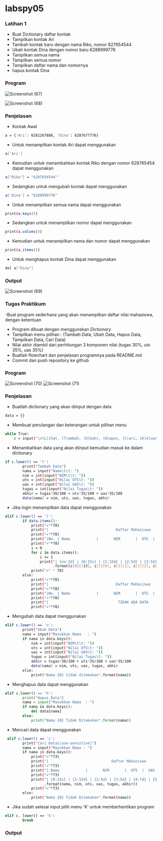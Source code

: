 # labspy05

### Latihan 1
  - Buat Dictionary daftar kontak
  - Tampilkan kontak Ari
  - Tambah kontak baru dengan nama Riko, nomor 627654544
  - Ubah kontak Dina dengan nomor baru 6288999776
  - Tampilkan semua nama
  - Tampilkan semua nomor
  - Tampilkan daftar nama dan nomornya
  - hapus kontak Dina
 
  ### Program
   ![Screenshot (67)](https://user-images.githubusercontent.com/92736847/144781179-82e4cf6f-a119-4b12-9c70-fbed072cd48d.png)
    
   ![Screenshot (68)](https://user-images.githubusercontent.com/92736847/144781193-6c091d97-db7e-47a3-9481-1ca2a59a5633.png)
   
### Penjelasan
- Kontak Awal
```bash
a = {'Ari': 6281267888, 'Dina': 6287677776}
```

- Untuk menampilkan kontak Ari dapat menggunakan 
```bash
a['Ari']
```

- Kemudian untuk menambahkan kontak Riko dengan nomor 628765454 dapat menggunakan
```bash
a["Riko"] = "6287654544"'
```

- Sedangkan untuk mengubah kontak dapat menggunakan 
```bash
a['Dina'] = "6288999776"
```

- Untuk menampilkan semua nama dapat menggunakan 
```bash
print(a.keys())
```

- Sedangkan untuk menampilkan nomor dapat menggunakan 
```bash
print(a.values())
```

- Kemudian untuk menampilkan nama dan nomor dapat menggunakan 
```bash
print(a.items())
```


- Untuk menghapus kontak Dina dapat menggunakan 
```bash
del a["Dina"]
```

### Output
![Screenshot (69)](https://user-images.githubusercontent.com/92736847/144781599-9e6d4abe-9c18-4569-b3aa-583b134b4a46.png)

### Tugas Praktikum
-Buat program sederhana yang akan menampilkan daftar nilai mahasiswa, dengan ketentuan
- Program dibuat dengan menggunakan *Dictionary*
- Tampilkan menu pilihan : (Tambah Data, Ubah Data, Hapus Data, Tampilkan Data, Cari Data)
- Nilai akhir diambil dari perhitungan 3 komponen nilai (tugas 30%, uts 35%, uas 35%)
- Buatlah flowchart dan penjelasan programnya pada README.md
- Commit dan push repository ke github

### Program
![Screenshot (70)](https://user-images.githubusercontent.com/92736847/144782064-82d89d65-5a95-4558-9714-0e8ebe7bc659.png)
![Screenshot (71)](https://user-images.githubusercontent.com/92736847/144782077-30646ffb-a565-4a0a-ab74-4698f7fb4bbf.png)


### Penjelasan
- Buatlah dictionary yang akan diinput dengan data
```bash
data = {}
```

- Membuat perulangan dan keterangan untuk pilihan menu
```bash
while True:
    c = input("\n(L)ihat, (T)ambah, (U)bah), (H)apus, (C)ari, (K)eluar: ")
```

- Menambahkan data yang akan diinput kemudian masuk ke dalam dictionary
```bash
if c.lower() == 't':
        print("Tambah Data")
        nama = input("Nama\t\t: ")
        nim = int(input("NIM\t\t: "))
        uts = int(input("Nilai UTS\t: "))
        uas = int(input("Nilai UAS\t: "))
        tugas = int(input("Nilai Tugas\t: "))
        akhir = tugas*30/100 + uts*35/100 + uas*35/100
        data[nama] = nim, uts, uas, tugas, akhir
```

- Jika ingin menampilkan data dapat menggunakan
```bash
elif c.lower() == 'l':
        if data.items():
            print("="*78)
            print("|                               Daftar Mahasiswa                             |")
            print("="*78)
            print("|No. | Nama            |       NIM       |  UTS  |  UAS  |  Tugas  |  Akhir  |")
            print("="*78)
            i = 0
            for z in data.items():
                i += 1
                print("| {no:2d} | {0:15s} | {1:15d} | {2:5d} | {3:5d} | {4:7d} | {5:7.2f} |"
                      .format(z[0][:13], z[1][0], z[1][1], z[1][2], z[1][3], z[1][4], no=i))
            print("=" * 78)
        else:
            print("="*78)
            print("|                               Daftar Mahasiswa                             |")
            print("="*78)
            print("|No. | Nama            |       NIM       |  UTS  |  UAS  |  Tugas  |  Akhir  |")
            print("="*78)
            print("|                                TIDAK ADA DATA                              |")
            print("="*78)
```

- Mengubah data dapat menggunakan 
```bash
elif c.lower() == 'u':
        print("Ubah Data")
        nama = input("Masukkan Nama   : ")
        if nama in data.keys():
            nim = int(input("NIM\t\t: "))
            uts = int(input("Nilai UTS\t: "))
            uas = int(input("Nilai UAS\t: "))
            tugas = int(input("Nilai Tugas\t: "))
            akhir = tugas*30/100 + uts*35/100 + uas*35/100
            data[nama] = nim, uts, uas, tugas, akhir
        else:
            print("Nama {0} tidak ditemukan".format(nama))
```

- Menghapus data dapat menggunakan
```py
elif c.lower() == 'h':
        print("Hapus Data")
        nama = input("Masukkan Nama  : ")
        if nama in data.keys():
            del data[nama]
        else:
            print("Nama {0} Tidak Ditemukan".format(nama))
```

- Mencari data dapat menggunakan
```bash
 elif c.lower() == 'c':
        print("Cari Data[case-sensitive]")
        nama = input("Masukkan Nama : ")
        if nama in data.keys():
            print("="*73)
            print("|                             Daftar Mahasiswa                          |")
            print("="*73)
            print("| Nama            |       NIM       |  UTS  |  UAS  |  Tugas  |  Akhir  |")
            print("="*73)
            print("| {0:15s} | {1:15d} | {2:5d} | {3:5d} | {4:7d} | {5:7.2f} |"
                  .format(nama, nim, uts, uas, tugas, akhir))
            print("="*73)
        else:
            print("Nama {0} Tidak Ditemukan".format(nama))
```

- Jika sudah selesai input pilih menu 'K' untuk memberhentikan program
```bash
elif c. lower() == 'k':
        break
```
### Output




